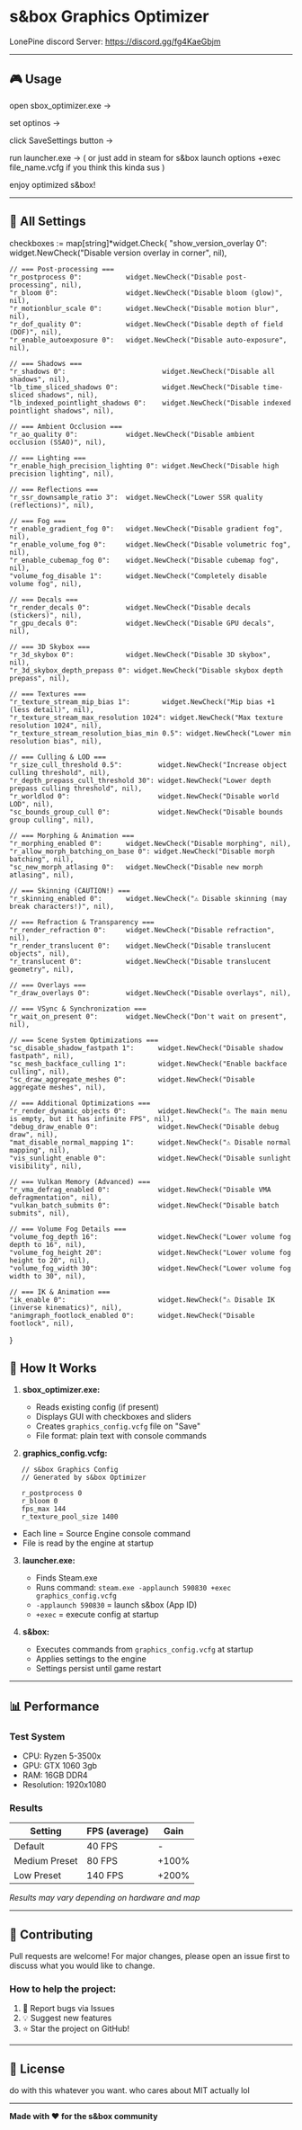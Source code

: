 # s&box Graphics Optimizer

LonePine discord Server: https://discord.gg/fg4KaeGbjm

---

## 🎮 Usage

open sbox_optimizer.exe -> 

set optinos -> 

click SaveSettings button -> 

run launcher.exe ->
( or just add in steam for s&box launch options +exec file_name.vcfg if you think this kinda sus )

enjoy optimized s&box!

---

## 🔧 All Settings

checkboxes := map[string]*widget.Check{
    "show_version_overlay 0":    widget.NewCheck("Disable version overlay in corner", nil),

    // === Post-processing ===
    "r_postprocess 0":           widget.NewCheck("Disable post-processing", nil),
    "r_bloom 0":                 widget.NewCheck("Disable bloom (glow)", nil),
    "r_motionblur_scale 0":      widget.NewCheck("Disable motion blur", nil),
    "r_dof_quality 0":           widget.NewCheck("Disable depth of field (DOF)", nil),
    "r_enable_autoexposure 0":   widget.NewCheck("Disable auto-exposure", nil),
    
    // === Shadows ===
    "r_shadows 0":                        widget.NewCheck("Disable all shadows", nil),
    "lb_time_sliced_shadows 0":           widget.NewCheck("Disable time-sliced shadows", nil),
    "lb_indexed_pointlight_shadows 0":    widget.NewCheck("Disable indexed pointlight shadows", nil),
    
    // === Ambient Occlusion ===
    "r_ao_quality 0":            widget.NewCheck("Disable ambient occlusion (SSAO)", nil),
    
    // === Lighting ===
    "r_enable_high_precision_lighting 0": widget.NewCheck("Disable high precision lighting", nil),
    
    // === Reflections ===
    "r_ssr_downsample_ratio 3":  widget.NewCheck("Lower SSR quality (reflections)", nil),
    
    // === Fog ===
    "r_enable_gradient_fog 0":   widget.NewCheck("Disable gradient fog", nil),
    "r_enable_volume_fog 0":     widget.NewCheck("Disable volumetric fog", nil),
    "r_enable_cubemap_fog 0":    widget.NewCheck("Disable cubemap fog", nil),
    "volume_fog_disable 1":      widget.NewCheck("Completely disable volume fog", nil),
    
    // === Decals ===
    "r_render_decals 0":         widget.NewCheck("Disable decals (stickers)", nil),
    "r_gpu_decals 0":            widget.NewCheck("Disable GPU decals", nil),
    
    // === 3D Skybox ===
    "r_3d_skybox 0":             widget.NewCheck("Disable 3D skybox", nil),
    "r_3d_skybox_depth_prepass 0": widget.NewCheck("Disable skybox depth prepass", nil),
    
    // === Textures ===
    "r_texture_stream_mip_bias 1":        widget.NewCheck("Mip bias +1 (less detail)", nil),
    "r_texture_stream_max_resolution 1024": widget.NewCheck("Max texture resolution 1024", nil),
    "r_texture_stream_resolution_bias_min 0.5": widget.NewCheck("Lower min resolution bias", nil),
    
    // === Culling & LOD ===
    "r_size_cull_threshold 0.5":         widget.NewCheck("Increase object culling threshold", nil),
    "r_depth_prepass_cull_threshold 30": widget.NewCheck("Lower depth prepass culling threshold", nil),
    "r_worldlod 0":                      widget.NewCheck("Disable world LOD", nil),
    "sc_bounds_group_cull 0":            widget.NewCheck("Disable bounds group culling", nil),
    
    // === Morphing & Animation ===
    "r_morphing_enabled 0":      widget.NewCheck("Disable morphing", nil),
    "r_allow_morph_batching_on_base 0": widget.NewCheck("Disable morph batching", nil),
    "sc_new_morph_atlasing 0":   widget.NewCheck("Disable new morph atlasing", nil),
    
    // === Skinning (CAUTION!) ===
    "r_skinning_enabled 0":      widget.NewCheck("⚠️ Disable skinning (may break characters!)", nil),
    
    // === Refraction & Transparency ===
    "r_render_refraction 0":     widget.NewCheck("Disable refraction", nil),
    "r_render_translucent 0":    widget.NewCheck("Disable translucent objects", nil),
    "r_translucent 0":           widget.NewCheck("Disable translucent geometry", nil),
    
    // === Overlays ===
    "r_draw_overlays 0":         widget.NewCheck("Disable overlays", nil),
    
    // === VSync & Synchronization ===
    "r_wait_on_present 0":       widget.NewCheck("Don't wait on present", nil),
    
    // === Scene System Optimizations ===
    "sc_disable_shadow_fastpath 1":      widget.NewCheck("Disable shadow fastpath", nil),
    "sc_mesh_backface_culling 1":        widget.NewCheck("Enable backface culling", nil),
    "sc_draw_aggregate_meshes 0":        widget.NewCheck("Disable aggregate meshes", nil),
    
    // === Additional Optimizations ===
    "r_render_dynamic_objects 0":        widget.NewCheck("⚠️ The main menu is empty, but it has infinite FPS", nil),
    "debug_draw_enable 0":               widget.NewCheck("Disable debug draw", nil),
    "mat_disable_normal_mapping 1":      widget.NewCheck("⚠️ Disable normal mapping", nil),
    "vis_sunlight_enable 0":             widget.NewCheck("Disable sunlight visibility", nil),
    
    // === Vulkan Memory (Advanced) ===
    "r_vma_defrag_enabled 0":            widget.NewCheck("Disable VMA defragmentation", nil),
    "vulkan_batch_submits 0":            widget.NewCheck("Disable batch submits", nil),
    
    // === Volume Fog Details ===
    "volume_fog_depth 16":               widget.NewCheck("Lower volume fog depth to 16", nil),
    "volume_fog_height 20":              widget.NewCheck("Lower volume fog height to 20", nil),
    "volume_fog_width 30":               widget.NewCheck("Lower volume fog width to 30", nil),
    
    // === IK & Animation ===
    "ik_enable 0":                       widget.NewCheck("⚠️ Disable IK (inverse kinematics)", nil),
    "animgraph_footlock_enabled 0":      widget.NewCheck("Disable footlock", nil),
}


## 🔬 How It Works

1. **sbox_optimizer.exe:**
   - Reads existing config (if present)
   - Displays GUI with checkboxes and sliders
   - Creates `graphics_config.vcfg` file on "Save"
   - File format: plain text with console commands

2. **graphics_config.vcfg:**
```
   // s&box Graphics Config
   // Generated by s&box Optimizer
   
   r_postprocess 0
   r_bloom 0
   fps_max 144
   r_texture_pool_size 1400
```
   - Each line = Source Engine console command
   - File is read by the engine at startup

3. **launcher.exe:**
   - Finds Steam.exe
   - Runs command: `steam.exe -applaunch 590830 +exec graphics_config.vcfg`
   - `-applaunch 590830` = launch s&box (App ID)
   - `+exec` = execute config at startup

4. **s&box:**
   - Executes commands from `graphics_config.vcfg` at startup
   - Applies settings to the engine
   - Settings persist until game restart
   
---



## 📊 Performance

### Test System
- CPU: Ryzen 5-3500x
- GPU: GTX 1060 3gb
- RAM: 16GB DDR4
- Resolution: 1920x1080

### Results

| Setting | FPS (average)  | Gain |
|---------|---------------|------|
| Default | 40 FPS | - |
| Medium Preset | 80 FPS | +100% |
| Low Preset | 140 FPS | +200% |

*Results may vary depending on hardware and map*

---

## 🤝 Contributing

Pull requests are welcome! For major changes, please open an issue first to discuss what you would like to change.

### How to help the project:
1. 🐛 Report bugs via Issues
2. 💡 Suggest new features
5. ⭐ Star the project on GitHub!

---

## 📜 License

do with this whatever you want. who cares about MIT actually lol

---

**Made with ❤️ for the s&box community**
